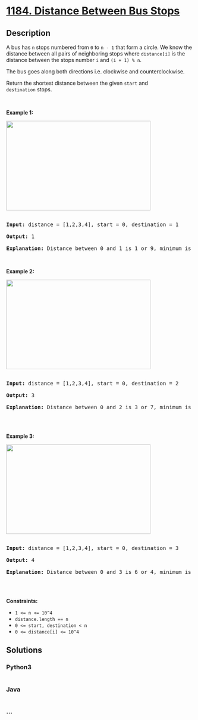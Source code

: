 # [1184. Distance Between Bus Stops](https://leetcode.com/problems/distance-between-bus-stops)



## Description

<p>A bus&nbsp;has <code>n</code> stops numbered from <code>0</code> to <code>n - 1</code> that form&nbsp;a circle. We know the distance between all pairs of neighboring stops where <code>distance[i]</code> is the distance between the stops number&nbsp;<code>i</code> and <code>(i + 1) % n</code>.</p>



<p>The bus goes along both directions&nbsp;i.e. clockwise and counterclockwise.</p>



<p>Return the shortest distance between the given&nbsp;<code>start</code>&nbsp;and <code>destination</code>&nbsp;stops.</p>



<p>&nbsp;</p>

<p><strong>Example 1:</strong></p>



<p><img alt="" src="https://cdn.jsdelivr.net/gh/yanglr/leetcode-ac@master/assets/1100-1199/1184.Distance%20Between%20Bus%20Stops/images/untitled-diagram-1.jpg" style="width: 388px; height: 240px;" /></p>



<pre>

<strong>Input:</strong> distance = [1,2,3,4], start = 0, destination = 1

<strong>Output:</strong> 1

<strong>Explanation:</strong> Distance between 0 and 1 is 1 or 9, minimum is 1.</pre>



<p>&nbsp;</p>



<p><strong>Example 2:</strong></p>



<p><img alt="" src="https://cdn.jsdelivr.net/gh/yanglr/leetcode-ac@master/assets/1100-1199/1184.Distance%20Between%20Bus%20Stops/images/untitled-diagram-1-1.jpg" style="width: 388px; height: 240px;" /></p>



<pre>

<strong>Input:</strong> distance = [1,2,3,4], start = 0, destination = 2

<strong>Output:</strong> 3

<strong>Explanation:</strong> Distance between 0 and 2 is 3 or 7, minimum is 3.

</pre>



<p>&nbsp;</p>



<p><strong>Example 3:</strong></p>



<p><img alt="" src="https://cdn.jsdelivr.net/gh/yanglr/leetcode-ac@master/assets/1100-1199/1184.Distance%20Between%20Bus%20Stops/images/untitled-diagram-1-2.jpg" style="width: 388px; height: 240px;" /></p>



<pre>

<strong>Input:</strong> distance = [1,2,3,4], start = 0, destination = 3

<strong>Output:</strong> 4

<strong>Explanation:</strong> Distance between 0 and 3 is 6 or 4, minimum is 4.

</pre>



<p>&nbsp;</p>

<p><strong>Constraints:</strong></p>



<ul>
	<li><code>1 &lt;= n&nbsp;&lt;= 10^4</code></li>
	<li><code>distance.length == n</code></li>
	<li><code>0 &lt;= start, destination &lt; n</code></li>
	<li><code>0 &lt;= distance[i] &lt;= 10^4</code></li>
</ul>

## Solutions

<!-- tabs:start -->

### **Python3**

```python

```

### **Java**

```java

```

### **...**

```

```

<!-- tabs:end -->
